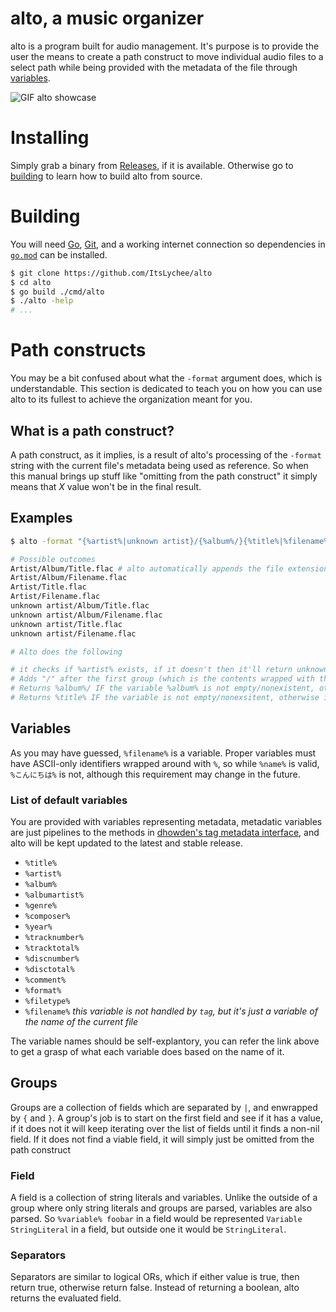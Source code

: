 # alto, a music organizer

alto is a program built for audio management. It's purpose is to provide the user the means to create
a path construct to move individual audio files to a select path while being provided with the metadata of the file
through [variables](#variables).

![GIF alto showcase](.github/assets/showcase.gif)

# Installing

Simply grab a binary from [Releases](/releases), if it is available. Otherwise go to [building](#Building) to learn
how to build alto from source.

# Building

You will need [Go](https://golang.org), [Git](https://git-scm.com), and a working internet connection so dependencies
in [`go.mod`](go.mod) can be installed.

```bash
$ git clone https://github.com/ItsLychee/alto
$ cd alto
$ go build ./cmd/alto
$ ./alto -help
# ...
```

# Path constructs

You may be a bit confused about what the `-format` argument does, which is understandable. This 
section is dedicated to teach you on how you can use alto to its fullest to achieve the organization meant 
for you.

## What is a path construct?

A path construct, as it implies, is a result of alto's processing of the `-format` string with the
current file's metadata being used as reference. So when this manual brings up stuff like "omitting from the path
construct" it simply means that *X* value won't be in the final result. 

## Examples

```bash
$ alto -format "{%artist%|unknown artist}/{%album%/}{%title%|%filename%}" -source source -destination destination

# Possible outcomes
Artist/Album/Title.flac # alto automatically appends the file extension if it isn't present in the path construct
Artist/Album/Filename.flac
Artist/Title.flac
Artist/Filename.flac
unknown artist/Album/Title.flac
unknown artist/Album/Filename.flac
unknown artist/Title.flac
unknown artist/Filename.flac

# Alto does the following 

# it checks if %artist% exists, if it doesn't then it'll return unknown artist
# Adds "/" after the first group (which is the contents wrapped with the curly braces)
# Returns %album%/ IF the variable %album% is not empty/nonexistent, otherwise it will return nothing
# Returns %title% IF the variable is not empty/nonexsitent, otherwise it will return %filename%, which will always contains a value
```

## Variables

As you may have guessed, `%filename%` is a variable. Proper variables must have ASCII-only identifiers wrapped around with
`%`, so while `%name%` is valid, `%こんにちは%` is not, although this requirement may change in the future.

### List of default variables

You are provided with variables representing metadata, metadatic variables are just pipelines to the methods
in [dhowden's tag metadata interface](https://pkg.go.dev/github.com/dhowden/tag#Metadata), and alto will be kept
updated to the latest and stable release.


* `%title%`
* `%artist%`
* `%album%`
* `%albumartist%`
* `%genre%`
* `%composer%`
* `%year%`
* `%tracknumber%`
* `%tracktotal%`
* `%discnumber%`
* `%disctotal%`
* `%comment%`
* `%format%`
* `%filetype%`
* `%filename%` _*this variable is not handled by `tag`, but it's just a variable of the name of the current file*_

The variable names should be self-explantory, you can refer the link above to get a
grasp of what each variable does based on the name of it.

## Groups

Groups are a collection of fields which are separated by `|`, and enwrapped by `{` and `}`. A group's job is to start on
the first field and see if it has a value, if it does not it will keep iterating over the list of fields until it finds a non-nil
field. If it does not find a viable field, it will simply just be omitted from the path construct

### Field

A field is a collection of string literals and variables. Unlike the outside of a group where only string
literals and groups are parsed, variables are also parsed. So `%variable% foobar` in a field would 
be represented `Variable StringLiteral` in a field, but outside one it would be `StringLiteral`.

### Separators

Separators are similar to logical ORs, which if either value is true, then return true, otherwise return false. Instead of returning a boolean, alto
returns the evaluated field.
